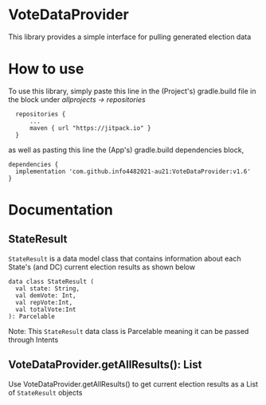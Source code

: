 # VoteDataProvider

This library provides a simple interface for pulling generated election data

# How to use

To use this library, simply paste this line in the (Project's) gradle.build file in the block under *allprojects -> repositories*
  ```
    repositories {
        ...
        maven { url "https://jitpack.io" }
    }
  ```
  
  as well as pasting this line  the (App's) gradle.build dependencies block, 
  ```    
  dependencies {
    implementation 'com.github.info4482021-au21:VoteDataProvider:v1.6'
  }
  ```

# Documentation

## StateResult

`StateResult` is a data model class that contains information about each State's (and DC) current election results as shown below


  ```
  data class StateResult (
    val state: String,
    val demVote: Int,
    val repVote:Int,
    val totalVote:Int
): Parcelable
  ```
  
Note: This `StateResult` data class is Parcelable meaning it can be passed through Intents

## VoteDataProvider.getAllResults(): List<StateResult>

Use VoteDataProvider.getAllResults() to get current election results as a List of `StateResult` objects
